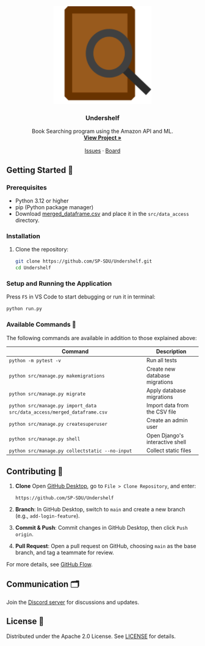 <!-- PROJECT LOGO -->
<div align="center">
  <img src="images/logo.svg" alt="Logo" width="256" height="256">
  <h3 align="center">Undershelf</h3>
  <p align="center">
    Book Searching program using the Amazon API and ML.
    <br />
    <a href="https://github.com/SP-SDU/Undershelf"><strong>View Project »</strong></a>
    <br />
    <br />
    <a href="https://github.com/SP-SDU/Undershelf/issues">Issues</a>
    ·
    <a href="https://github.com/orgs/SP-SDU/projects/8">Board</a>
  </p>
</div>

## Getting Started 🚀

### Prerequisites

- Python 3.12 or higher
- pip (Python package manager)
- Download [merged_dataframe.csv](https://drive.google.com/file/d/1MVRHs_CwKTBR2Rpakx920f277IcJ0q6X/view) and place it in the `src/data_access` directory.

### Installation

1. Clone the repository:

   ```bash
   git clone https://github.com/SP-SDU/Undershelf.git
   cd Undershelf
   ```

### Setup and Running the Application

Press `F5` in VS Code to start debugging or run it in terminal:

```bash
python run.py
```

### Available Commands 🔧

The following commands are available in addition to those explained above:

| Command | Description |
|---------|-------------|
| `python -m pytest -v` | Run all tests |
| `python src/manage.py makemigrations` | Create new database migrations |
| `python src/manage.py migrate` | Apply database migrations |
| `python src/manage.py import_data src/data_access/merged_dataframe.csv` | Import data from the CSV file |
| `python src/manage.py createsuperuser` | Create an admin user |
| `python src/manage.py shell` | Open Django's interactive shell |
| `python src/manage.py collectstatic --no-input` | Collect static files |

## Contributing 🤝

1. **Clone** Open [GitHub Desktop](https://desktop.github.com/), go to `File > Clone Repository`, and enter:

     ```
     https://github.com/SP-SDU/Undershelf
     ```

2. **Branch**: In GitHub Desktop, switch to `main` and create a new branch (e.g., `add-login-feature`).
3. **Commit & Push**: Commit changes in GitHub Desktop, then click `Push origin`.
4. **Pull Request**: Open a pull request on GitHub, choosing `main` as the base branch, and tag a teammate for review.

For more details, see [GitHub Flow](https://githubflow.github.io/).

## Communication 🗂️

Join the [Discord server](https://discord.gg/a2ARm52WwE) for discussions and updates.

## License 📝

Distributed under the Apache 2.0 License. See [LICENSE](LICENSE) for details.
